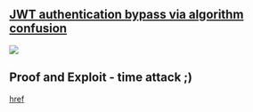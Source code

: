 ## [JWT authentication bypass via algorithm confusion](https://portswigger.net/web-security/jwt/algorithm-confusion/lab-jwt-authentication-bypass-via-algorithm-confusion)

![](https://github.com/nu11secur1ty/PortSwigger-Web-Security-Academy/blob/main/JWT/JWT-authentication-bypass-via-algorithm-confusion/Docs/Screenshot%202022-06-23%20092445.png)


## Proof and Exploit - time attack ;)
[href]()
